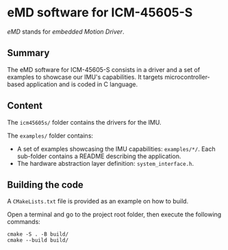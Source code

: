 # eMD software for ICM-45605-S

_eMD_ stands for _embedded Motion Driver_.

## Summary

The eMD software for ICM-45605-S consists in a driver and a set of examples to showcase our IMU's capabilities. It targets microcontroller-based application and is coded in C language.

## Content

The `icm45605s/` folder contains the drivers for the IMU.

The `examples/` folder contains:
* A set of examples showcasing the IMU capabilities: `examples/*/`. Each sub-folder contains a README describing the application. 
* The hardware abstraction layer definition: `system_interface.h`. 

## Building the code

A `CMakeLists.txt` file is provided as an example on how to build.

Open a terminal and go to the project root folder, then execute the following commands:

```
cmake -S . -B build/
cmake --build build/
```
